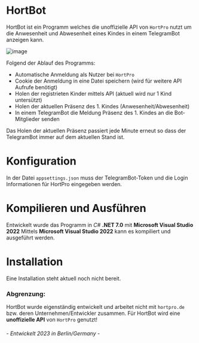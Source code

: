 # HortBot

HortBot ist ein Programm welches die unoffizielle API von `HortPro` nutzt um die Anwesenheit und Abwesenheit eines Kindes
in einem TelegramBot anzeigen kann.

![image](https://user-images.githubusercontent.com/1503277/221037838-8b9b760c-1908-411f-8cbc-c49ac1407c72.png)

Folgend der Ablauf des Programms:

* Automatische Anmeldung als Nutzer bei `HortPro`
* Cookie der Anmeldung in eine Datei speichern (wird für weitere API Aufrufe benötigt)
* Holen der registrieten Kinder mittels API (aktuell wird nur 1 Kind untersützt)
* Holen der aktuellen Präsenz des 1. Kindes (Anwesenheit/Abwesenheit)
* In einem TelegramBot die Meldung Präsenz des 1. Kindes an die Bot-Mitglieder senden

Das Holen der aktuellen Präsenz passiert jede Minute erneut so dass der TelegramBot immer auf dem aktuellen Stand ist.

# Konfiguration

In der Datei `appsettings.json` muss der TelegramBot-Token und die Login Informationen für HortPro eingegeben werden.

# Kompilieren und Ausführen

Entwickelt wurde das Programm in *C#* **.NET 7.0** mit **Microsoft Visual Studio 2022**
Mittels **Microsoft Visual Studio 2022** kann es kompiliert und ausgeführt werden.

# Installation

Eine Installation steht aktuell noch nicht bereit.

### Abgrenzung:
HortBot wurde eigenständig entwickelt und arbeitet nicht mit `hortpro.de` bzw. deren Unternehmen/Entwickler zusammen.
Für HortBot wird eine **unoffizielle API** von `HortPro` genutzt!


###### - Entwickelt 2023 in Berlin/Germany -
